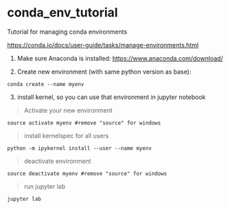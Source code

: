 # conda_env_tutorial
Tutorial for managing conda environments


https://conda.io/docs/user-guide/tasks/manage-environments.html

1. Make sure Anaconda is installed: https://www.anaconda.com/download/


2. Create new environment (with same python version as base):

```
conda create --name myenv 
```

3. install kernel, so you can use that environment in jupyter notebook
>Activate your new environment
  ```
  source activate myenv #remove "source" for windows
  ```
>install kernelspec for all users
  ```
  python -m ipykernel install --user --name myenv
  ```
  
>deactivate environment 
  ```
  source deactivate myenv #remove "source" for windows
  ```
>run jupyter lab
  ```
  jupyter lab
  ```
